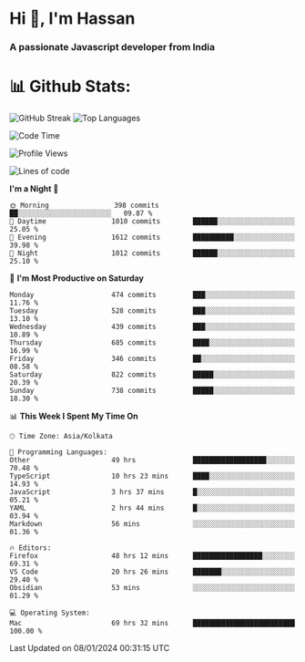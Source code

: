 # Hi 👋, I'm Hassan
### A passionate Javascript developer from India


# 📊 Github Stats:
![GitHub Streak](https://github-readme-streak-stats.herokuapp.com/?user=codeblooded47&theme=dracula&hide_border=false)
![Top Languages](https://github-readme-stats.vercel.app/api/top-langs/?username=codeblooded47&layout=compact&theme=dracula)



<!--START_SECTION:waka-->
![Code Time](http://img.shields.io/badge/Code%20Time-107%20hrs%2026%20mins-blue)

![Profile Views](http://img.shields.io/badge/Profile%20Views-114-blue)

![Lines of code](https://img.shields.io/badge/From%20Hello%20World%20I%27ve%20Written-23.3%20million%20lines%20of%20code-blue)

**I'm a Night 🦉** 

```text
🌞 Morning                398 commits         ██░░░░░░░░░░░░░░░░░░░░░░░   09.87 % 
🌆 Daytime                1010 commits        ██████░░░░░░░░░░░░░░░░░░░   25.05 % 
🌃 Evening                1612 commits        ██████████░░░░░░░░░░░░░░░   39.98 % 
🌙 Night                  1012 commits        ██████░░░░░░░░░░░░░░░░░░░   25.10 % 
```
📅 **I'm Most Productive on Saturday** 

```text
Monday                   474 commits         ███░░░░░░░░░░░░░░░░░░░░░░   11.76 % 
Tuesday                  528 commits         ███░░░░░░░░░░░░░░░░░░░░░░   13.10 % 
Wednesday                439 commits         ███░░░░░░░░░░░░░░░░░░░░░░   10.89 % 
Thursday                 685 commits         ████░░░░░░░░░░░░░░░░░░░░░   16.99 % 
Friday                   346 commits         ██░░░░░░░░░░░░░░░░░░░░░░░   08.58 % 
Saturday                 822 commits         █████░░░░░░░░░░░░░░░░░░░░   20.39 % 
Sunday                   738 commits         █████░░░░░░░░░░░░░░░░░░░░   18.30 % 
```


📊 **This Week I Spent My Time On** 

```text
🕑︎ Time Zone: Asia/Kolkata

💬 Programming Languages: 
Other                    49 hrs              ██████████████████░░░░░░░   70.48 % 
TypeScript               10 hrs 23 mins      ████░░░░░░░░░░░░░░░░░░░░░   14.93 % 
JavaScript               3 hrs 37 mins       █░░░░░░░░░░░░░░░░░░░░░░░░   05.21 % 
YAML                     2 hrs 44 mins       █░░░░░░░░░░░░░░░░░░░░░░░░   03.94 % 
Markdown                 56 mins             ░░░░░░░░░░░░░░░░░░░░░░░░░   01.36 % 

🔥 Editors: 
Firefox                  48 hrs 12 mins      █████████████████░░░░░░░░   69.31 % 
VS Code                  20 hrs 26 mins      ███████░░░░░░░░░░░░░░░░░░   29.40 % 
Obsidian                 53 mins             ░░░░░░░░░░░░░░░░░░░░░░░░░   01.29 % 

💻 Operating System: 
Mac                      69 hrs 32 mins      █████████████████████████   100.00 % 
```


 Last Updated on 08/01/2024 00:31:15 UTC
<!--END_SECTION:waka-->

